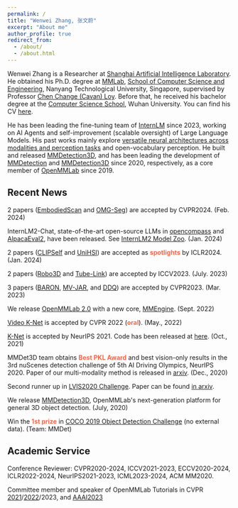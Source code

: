 ```yaml
---
permalink: /
title: "Wenwei Zhang, 张文蔚"
excerpt: "About me"
author_profile: true
redirect_from: 
  - /about/
  - /about.html
---
```


Wenwei Zhang is a Researcher at [Shanghai Artificial Intelligence Laboratory](https://www.shlab.org.cn/). He obtained his Ph.D. degree at [MMLab](https://www.mmlab-ntu.com/), [School of Computer Science and Engineering](http://scse.ntu.edu.sg/Pages/Home.aspx), Nanyang Technological University, Singapore, supervised by Professor [Chen Change (Cavan) Loy](https://www.mmlab-ntu.com/person/ccloy/index.html).
Before that, he received his bachelor degree at the [Computer Science School](http://cs.whu.edu.cn/), Wuhan University.
You can find his CV [here](/files/resume.pdf).

He has been leading the fine-tuning team of [InternLM](https://internlm.intern-ai.org.cn/) since 2023, working on AI Agents and self-improvement (scalable oversight) of Large Language Models.
His past works mainly explore [versatile neural architectures across modalities and perception tasks](https://dr.ntu.edu.sg/handle/10356/171935) and open-vocabulary perception.
He built and released [MMDetection3D](https://github.com/open-mmlab/mmdetection3d), and has been leading the development of [MMDetection](https://github.com/open-mmlab/mmdetection) and [MMDetection3D](https://github.com/open-mmlab/mmdetection3d) since 2020, respectively, as a core member of [OpenMMLab](https://openmmlab.com/) since 2019.

Recent News
------------------------

2 papers ([EmbodiedScan](https://arxiv.org/abs/2312.16170) and [OMG-Seg](https://github.com/lxtGH/OMG-Seg)) are accepted by CVPR2024. (Feb. 2024)

InternLM2-Chat, state-of-the-art open-source LLMs in [opencompass](https://rank.opencompass.org.cn/home) and [AlpacaEval2](https://tatsu-lab.github.io/alpaca_eval/), have been released. See [InternLM2 Model Zoo](https://github.com/InternLM/InternLM?tab=readme-ov-file#model-zoo). (Jan. 2024)

2 papers ([CLIPSelf](https://arxiv.org/abs/2310.01403) and [UniHSI](https://arxiv.org/abs/2309.07918)) are accepted as <font color="Tomato"><strong>spotlights</strong></font> by ICLR2024. (Jan. 2024)

2 papers ([Robo3D](https://arxiv.org/abs/2303.17597) and [Tube-Link](https://arxiv.org/abs/2303.12782)) are accepted by ICCV2023. (July. 2023)

3 papers ([BARON](https://arxiv.org/abs/2302.13996), [MV-JAR](https://arxiv.org/abs/2303.13510), and [DDQ](https://arxiv.org/abs/2303.12776)) are accepted by CVPR2023. (Mar. 2023)

We release [OpenMMLab 2.0](https://openmmlab.com/) with a new core, [MMEngine](https://github.com/open-mmlab/mmengine). (Sept. 2022)

[Video K-Net](https://arxiv.org/abs/2204.04656) is accepted by CVPR 2022 (<font color="Tomato"><strong>oral</strong></font>). (May., 2022)

[K-Net](https://www.mmlab-ntu.com/project/knet/index.html) is accepted by NeurIPS 2021. Code has been released at [here](https://github.com/ZwwWayne/K-Net). (Oct., 2021)

MMDet3D team obtains <font color="Tomato"><strong>Best PKL Award</strong></font> and best vision-only results in the 3rd nuScenes detection challenge of 5th AI Driving Olympics, NeurIPS 2020.
Paper of our multi-modality method is released in [arxiv](https://arxiv.org/abs/2012.12741). (Dec., 2020)

Second runner up in [LVIS2020 Challenge](https://www.lvisdataset.org/challenge_2020). Paper can be found [in arxiv](https://arxiv.org/abs/2008.10032).

We release [MMDetection3D](https://github.com/open-mmlab/mmdetection3d), OpenMMLab's next-generation platform for general 3D object detection. (July, 2020)

Win the <font color="Tomato"><strong>1st prize</strong></font> in [COCO 2019 Object Detection Challenge](http://cocodataset.org/workshop/coco-mapillary-iccv-2019.html) (no external data). (Team: MMDet)

Academic Service
------------------------

Conference Reviewer: CVPR2020-2024, ICCV2021-2023, ECCV2020-2024, ICLR2022-2024, NeurIPS2021-2023, ICML2023-2024, ACM MM2020.

Committee member and speaker of OpenMMLab Tutorials in CVPR [2021](https://openmmlab.com/community/cvpr2021-tutorial)/[2022](https://openmmlab.com/community/cvpr2022-tutorial)/2023, and [AAAI2023](https://openmmlab.com/community/aaai2023-lab)
